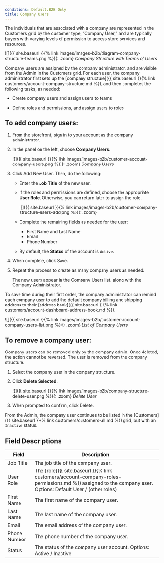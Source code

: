 ```yaml
---
conditions: Default.B2B Only
title: Company Users
---
```


The individuals that are associated with a company are represented in the Customers grid by the customer type, “Company User,” and are typically buyers with varying levels of permission to access store services and resources.

![]({{ site.baseurl }}{% link images/images-b2b/diagram-company-structure-teams.png %}){: .zoom}
_Company Structure with Teams of Users_

Company users are assigned by the company administrator, and are visible from the Admin in the Customers grid. For each user, the company administrator first sets up the [company structure]({{ site.baseurl }}{% link customers/account-company-structure.md %}), and then completes the following tasks, as needed:

- Create company users and assign users to teams

- Define roles and permissions, and assign users to roles

## To add company users:

1. From the storefront, sign in to your account as the company administrator.

1. In the panel on the left, choose **Company Users**.

   ![]({{ site.baseurl }}{% link images/images-b2b/customer-account-company-users.png %}){: .zoom}
   _Company Users_

1. Click <span class="btn">Add New User</span>. Then, do the following:

   - Enter the **Job Title** of the new user.

   - If the roles and permissions are defined, choose the appropriate **User Role**. Otherwise, you can return later to assign the role.

      ![]({{ site.baseurl }}{% link images/images-b2b/customer-company-structure-users-add.png %}){: .zoom}

   - Complete the remaining fields as needed for the user:
      - First Name and Last Name
      - Email
      - Phone Number

   - By default, the **Status** of the account is `Active`.

1. When complete, click <span class="btn">Save</span>.

1. Repeat the process to create as many company users as needed.

   The new users appear in the Company Users list, along with the Company Administrator.

To save time during their first order, the company administrator can remind each company user to add the default company billing and shipping address to their [address book]({{ site.baseurl }}{% link customers/account-dashboard-address-book.md %}).

![]({{ site.baseurl }}{% link images/images-b2b/customer-account-company-users-list.png %}){: .zoom}
_List of Company Users_

## To remove a company user:

Company users can be removed only by the company admin. Once deleted, the action cannot be reversed. The user is removed from the company structure.

1. Select the company user in the company structure.

1. Click **Delete Selected**.

   ![]({{ site.baseurl }}{% link images/images-b2b/company-structure-delete-user.png %}){: .zoom}
   _Delete User_

1. When prompted to confirm, click <span class="btn">Delete</span>.

From the Admin, the company user continues to be listed in the [Customers]({{ site.baseurl }}{% link customers/customers-all.md %}) grid, but with an `Inactive` status.

## Field Descriptions

| Field        | Description |
|--------------|---------------|
| Job Title    | The job title of the company user. |
| User Role    | The [role]({{ site.baseurl }}{% link customers/account-company-roles-permissions.md %}) assigned to the company user. Options: Default User / (other roles) |
| First Name   | The first name of the company user.  |
| Last Name    | The last name of the company user.   |
| Email        | The email address of the company user.  |
| Phone Number | The phone number of the company user.  |
| Status       | The status of the company user account. Options: Active / Inactive  |
